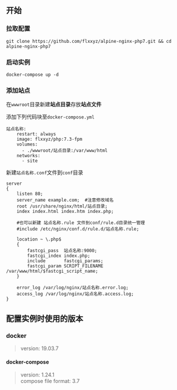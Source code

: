 ## 开始
### 拉取配置
```
git clone https://github.com/flxxyz/alpine-nginx-php7.git && cd alpine-nginx-php7
```

### 启动实例
```
docker-compose up -d
```

### 添加站点
在`wwwroot`目录新建**站点目录**存放**站点文件**

添加下列代码块至`docker-compose.yml`
```
站点名称:
    restart: always
    image: flxxyz/php:7.3-fpm
    volumes:
      - ./wwwroot/站点目录:/var/www/html
    networks:
      - site
```

新建`站点名称.conf`文件到`conf`目录
```
server
{
    listen 80;
    server_name example.com;  #注意修改域名
    root /usr/share/nginx/html/站点目录;
    index index.html index.htm index.php;

    #也可以新建 站点名称.rule 文件到conf/rule.d目录统一管理
    #include /etc/nginx/conf.d/rule.d/站点名称.rule;

    location ~ \.php$
    {
        fastcgi_pass  站点名称:9000;
        fastcgi_index index.php;
        include       fastcgi_params;
        fastcgi_param SCRIPT_FILENAME /var/www/html/$fastcgi_script_name;
    }
           
    error_log /var/log/nginx/站点名称.error.log;
    access_log /var/log/nginx/站点名称.access.log;
}
```

## 配置实例时使用的版本
### docker
> version: 19.03.7

#### docker-compose
> version: 1.24.1  
> compose file format: 3.7

